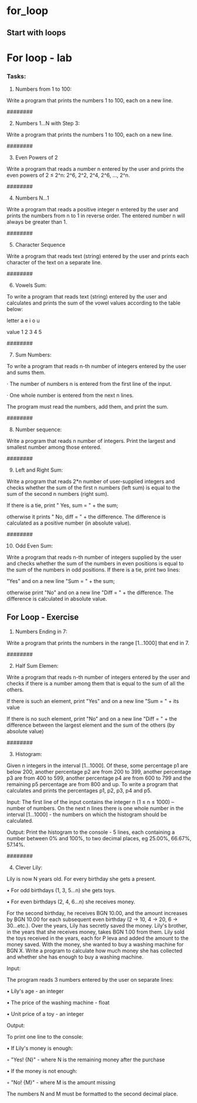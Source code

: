 # for_loop
## Start with loops

# For loop - lab

### Tasks:

01. Numbers from 1 to 100:

Write a program that prints the numbers 1 to 100, each on a new line.

########

02. Numbers 1...N with Step 3:

Write a program that prints the numbers 1 to 100, each on a new line.

########

03. Even Powers of 2

Write a program that reads a number n entered by the user and prints the even powers of 2 ≤ 2^n: 2^6, 2^2, 2^4, 2^6, …, 2^n.

########

04. Numbers N...1

Write a program that reads a positive integer n entered by the user and prints the numbers from n to 1 in reverse order. The entered number n will always be greater than 1.

########

05. Character Sequence

Write a program that reads text (string) entered by the user and prints each character of the text on a separate line.

########

06. Vowels Sum:


To write a program that reads text (string) entered by the user and calculates and prints the sum of the vowel values ​​according to the table below:

letter a e i o u

value  1 2 3 4 5

########

07. Sum Numbers:

To write a program that reads n-th number of integers entered by the user and sums them.

· The number of numbers n is entered from the first line of the input.

· One whole number is entered from the next n lines.

The program must read the numbers, add them, and print the sum.

########

08. Number sequence:

Write a program that reads n number of integers. Print the largest and smallest number among those entered.

########

09. Left and Right Sum:

Write a program that reads 2*n number of user-supplied integers and checks whether the sum of the first n numbers (left sum) is equal to the sum of the second n numbers (right sum). 

If there is a tie, print " Yes, sum = " + the sum;

otherwise it prints " No, diff = " + the difference. The difference is calculated as a positive number (in absolute value).

########

10. Odd Even Sum:

Write a program that reads n-th number of integers supplied by the user and checks whether the sum of the numbers in even positions is equal to the sum of the numbers in odd positions. If there is a tie, print two lines:

"Yes" and on a new line "Sum = " + the sum; 

otherwise print "No" and on a new line "Diff = " + the difference. The difference is calculated in absolute value.


## For Loop - Exercise

01. Numbers Ending in 7:

Write a program that prints the numbers in the range [1…1000] that end in 7.

########

02. Half Sum Elemen:

Write a program that reads n-th number of integers entered by the user and checks if there is a number among them that is equal to the sum of all the others. 

If there is such an element, print "Yes" and on a new line "Sum = " + its value
    
If there is no such element, print "No" and on a new line "Diff = " + the difference between the largest element and the sum of the others (by absolute value)

########

03. Histogram:

Given n integers in the interval [1…1000]. Of these, some percentage p1 are below 200, another percentage p2 are from 200 to 399, another percentage p3 are from 400 to 599, another percentage p4 are from 600 to 799 and the remaining p5 percentage are from 800 and up. To write a program that calculates and prints the percentages p1, p2, p3, p4 and p5.

Input:
The first line of the input contains the integer n (1 ≤ n ≤ 1000) – number of numbers. On the next n lines there is one whole number in the interval [1...1000] - the numbers on which the histogram should be calculated.


Output:
Print the histogram to the console - 5 lines, each containing a number between 0% and 100%, to two decimal places, eg 25.00%, 66.67%, 57.14%.

########

04. Clever Lily:

Lily is now N years old. For every birthday she gets a present. 

• For odd birthdays (1, 3, 5...n) she gets toys.

• For even birthdays (2, 4, 6...n) she receives money. 

For the second birthday, he receives BGN 10.00, and the amount increases by BGN 10.00 for each subsequent even birthday (2 -> 10, 4 -> 20, 6 -> 30...etc.). Over the years, Lily has secretly saved the money. Lily's brother, in the years that she receives money, takes BGN 1.00 from them. Lily sold the toys received in the years, each for P leva and added the amount to the money saved. With the money, she wanted to buy a washing machine for BGN X. Write a program to calculate how much money she has collected and whether she has enough to buy a washing machine.

Input:

The program reads 3 numbers entered by the user on separate lines:

• Lily's age - an integer

• The price of the washing machine - float

• Unit price of a toy - an integer

Output:

To print one line to the console:

• If Lily's money is enough:

◦ "Yes! {N}" - where N is the remaining money after the purchase

• If the money is not enough:

◦ "No! {M}" - where M is the amount missing

The numbers N and M must be formatted to the second decimal place.
